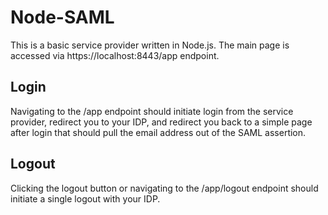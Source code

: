 # Node-SAML
This is a basic service provider written in Node.js. The main page is accessed via https://localhost:8443/app endpoint. 

## Login
Navigating to the /app endpoint should initiate login from the service provider, redirect you to your IDP, and redirect you back to a simple page after login that should pull the email address out of the SAML assertion.

## Logout
Clicking the logout button or navigating to the /app/logout endpoint should initiate a single logout with your IDP.